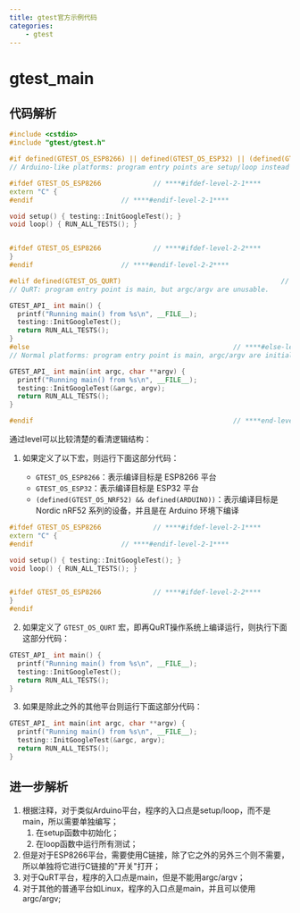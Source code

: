 ```yaml
---
title: gtest官方示例代码
categories:
	- gtest
---
```

# gtest_main

## 代码解析

<!--more -->

```cpp
#include <cstdio>
#include "gtest/gtest.h"

#if defined(GTEST_OS_ESP8266) || defined(GTEST_OS_ESP32) || (defined(GTEST_OS_NRF52) && defined(ARDUINO)) // ****#if-level-1****
// Arduino-like platforms: program entry points are setup/loop instead of main.

#ifdef GTEST_OS_ESP8266				// ****#ifdef-level-2-1****
extern "C" {
#endif						// ****#endif-level-2-1****

void setup() { testing::InitGoogleTest(); }
void loop() { RUN_ALL_TESTS(); }


#ifdef GTEST_OS_ESP8266				// ****#ifdef-level-2-2****
}
#endif						// ****#endif-level-2-2****

#elif defined(GTEST_OS_QURT)										// ****#elif-level-1****
// QuRT: program entry point is main, but argc/argv are unusable.

GTEST_API_ int main() {
  printf("Running main() from %s\n", __FILE__);
  testing::InitGoogleTest();
  return RUN_ALL_TESTS();
}
#else													// ****#else-level-1****
// Normal platforms: program entry point is main, argc/argv are initialized.

GTEST_API_ int main(int argc, char **argv) {
  printf("Running main() from %s\n", __FILE__);
  testing::InitGoogleTest(&argc, argv);
  return RUN_ALL_TESTS();
}

#endif													// ****end-level-1****
```

通过level可以比较清楚的看清逻辑结构：

1. 如果定义了以下宏，则运行下面这部分代码：

   * `GTEST_OS_ESP8266`：表示编译目标是 ESP8266 平台
   * `GTEST_OS_ESP32`：表示编译目标是 ESP32 平台
   * `(defined(GTEST_OS_NRF52) && defined(ARDUINO))`：表示编译目标是 Nordic nRF52 系列的设备，并且是在 Arduino 环境下编译

```cpp
#ifdef GTEST_OS_ESP8266				// ****#ifdef-level-2-1****
extern "C" {
#endif						// ****#endif-level-2-1****

void setup() { testing::InitGoogleTest(); }
void loop() { RUN_ALL_TESTS(); }


#ifdef GTEST_OS_ESP8266				// ****#ifdef-level-2-2****
}
#endif
```

2. 如果定义了 `GTEST_OS_QURT` 宏，即再QuRT操作系统上编译运行，则执行下面这部分代码：

```cpp
GTEST_API_ int main() {
  printf("Running main() from %s\n", __FILE__);
  testing::InitGoogleTest();
  return RUN_ALL_TESTS();
}
```

3. 如果是除此之外的其他平台则运行下面这部分代码：

```cpp
GTEST_API_ int main(int argc, char **argv) {
  printf("Running main() from %s\n", __FILE__);
  testing::InitGoogleTest(&argc, argv);
  return RUN_ALL_TESTS();
}
```

## 进一步解析

1. 根据注释，对于类似Arduino平台，程序的入口点是setup/loop，而不是main，所以需要单独编写；
   1. 在setup函数中初始化；
   2. 在loop函数中运行所有测试；
2. 但是对于ESP8266平台，需要使用C链接，除了它之外的另外三个则不需要，所以单独将它进行C链接的"开关"打开；
3. 对于QuRT平台，程序的入口点是main，但是不能用argc/argv；
4. 对于其他的普通平台如Linux，程序的入口点是main，并且可以使用argc/argv;
